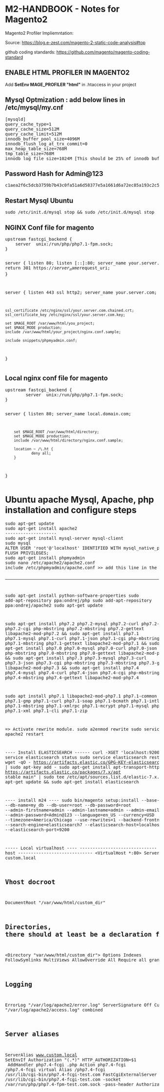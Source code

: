 # M2-HANDBOOK - Notes for Magento2

Magento2 Profiler Impliemntation: <br/>

Source: https://blog.e-zest.com/magento-2-static-code-analysis#top <br/>

github coding standards: https://github.com/magento/magento-coding-standard <br/>


<h2>ENABLE HTML PROFILER IN MAGENTO2</h2>
Add <b>SetEnv MAGE_PROFILER "html"</b> in .htaccess in your project


<h2> Mysql Optmization : add below lines in /etc/mysql/my.cnf</h2>
<pre>
[mysqld]
query_cache_type=1
query_cache_size=512M
query_cache_limit=512M
innodb_buffer_pool_size=4096M
innodb_flush_log_at_trx_commit=0
max_heap_table_size=768M
tmp_table_size=768M
innodb_log_file_size=1024M [This should be 25% of innodb_buffer_pool_size]
</pre>


<h2>Password Hash for Admin@123</h2>
<pre>c1aea2f6c5dcb3759b7b43c0fa51a6d58377e5a1661d6a72ec85a193c2c5fceb:mMtBLa6jHHljChjtLB8yoQWZzzemH2ip:1</pre>

<h2>Restart Mysql Ubuntu</h2>
<pre>sudo /etc/init.d/mysql stop && sudo /etc/init.d/mysql stop</pre>

<h2>NGINX Conf file for magento</h2>
<pre>
upstream fastcgi_backend {
    server  unix:/run/php/php7.1-fpm.sock;
}

server {
    listen 80;
    listen [::]:80;
    server_name your.server.com;
    return 301 https://$server_name$request_uri;
}

server {
    listen 443 ssl http2;
    server_name your.server.com;

    ssl_certificate /etc/nginx/ssl/your.server.com.chained.crt;
    ssl_certificate_key /etc/nginx/ssl/your.server.com.key;

    set $MAGE_ROOT /var/www/html/you_project;
    set $MAGE_MODE production;
    include /var/www/html/your_project/nginx.conf.sample;

    include snippets/phpmyadmin.conf;
}
</pre>


<h2>Local nginx conf file for magento</h2>
<pre>upstream fastcgi_backend {
        server  unix:/run/php/php7.1-fpm.sock;
}

server {
        listen 80;
        server_name local.domain.com;

        set $MAGE_ROOT /var/www/html/directory;
        set $MAGE_MODE production;
        include /var/www/html/directory/nginx.conf.sample;

        location ~ /\.ht {
                deny all;
        }
}
</pre>


<h1>Ubuntu apache Mysql, Apache, php installation and configure steps</h1>
<pre>
sudo apt-get update
sudo apt-get install apache2
--------------------
sudo apt-get install mysql-server mysql-client
sudo mysql
ALTER USER 'root'@'localhost' IDENTIFIED WITH mysql_native_password BY 'root';
FLUSH PRIVILEGES;
sudo apt-get install phpmyadmin
sudo nano /etc/apache2/apache2.conf
include /etc/phpmyadmin/apache.conf >> add this line in the end.

--------------------

sudo apt-get install python-software-properties
sudo add-apt-repository ppa:ondrej/php
sudo add-apt-repository ppa:ondrej/apache2
sudo apt-get update

sudo apt-get install php7.2 php7.2-mysql php7.2-curl php7.2-json php7.2-cgi php-mbstring php7.2-mbstring php7.2-gettext libapache2-mod-php7.2 && sudo apt-get install php7.1 php7.1-mysql php7.1-curl php7.1-json php7.1-cgi php-mbstring php7.1-mbstring php7.1-gettext libapache2-mod-php7.1 && sudo apt-get install php7.0 php7.0-mysql php7.0-curl php7.0-json php7.0-cgi php-mbstring php7.0-mbstring php7.0-gettext libapache2-mod-php7.0 && sudo apt-get install php7.3 php7.3-mysql php7.3-curl php7.3-json php7.3-cgi php-mbstring php7.3-mbstring php7.3-gettext libapache2-mod-php7.3 && sudo apt-get install php7.4 php7.4-mysql php7.4-curl php7.4-json php7.4-cgi php-mbstring php7.4-mbstring php7.4-gettext libapache2-mod-php7.4

sudo apt install php7.1 libapache2-mod-php7.1 php7.1-common php7.1-gmp php7.1-curl php7.1-soap php7.1-bcmath php7.1-intl php7.1-mbstring php7.1-xmlrpc php7.1-mcrypt php7.1-mysql php7.1-gd php7.1-xml php7.1-cli php7.1-zip

=> Activate rewrite module.
sudo a2enmod rewrite
sudo service apache2 restart

---- Install ELASTICSEARCH ------
curl -XGET 'localhost:9200'
sudo service elasticsearch status
sudo service elasticsearch restart
sudo wget -qO - https://artifacts.elastic.co/GPG-KEY-elasticsearch | sudo apt-key add -
sudo apt-get install apt-transport-https
echo "deb https://artifacts.elastic.co/packages/7.x/apt stable main" | sudo tee /etc/apt/sources.list.d/elastic-7.x.list
sudo apt-get update && sudo apt-get install elasticsearch

---- install m24 ----
sudo bin/magento setup:install --base-url=http://my.local/ --db-host=localhost --db-name=my_db --db-user=root --db-password=root --admin-firstname=admin --admin-lastname=admin --admin-email=rkhan@example.com --admin-user=admin --admin-password=Admin@123 --language=en_US --currency=USD --timezone=America/Chicago --use-rewrites=1 --backend-frontname=admin --search-engine=elasticsearch7 --elasticsearch-host=localhost:9200 --elasticsearch-port=9200

----- Local virtualhost ----
------------------------------ virtual host -----------------------------
<VirtualHost *:80>
  ServerName custom.local
  ## Vhost docroot
  DocumentRoot "/var/www/html/custom_dir"
  ## Directories, there should at least be a declaration for /var/www/html/custom_dir

<Directory "var/www/html/custom_dir">
    Options Indexes FollowSymlinks MultiViews
    AllowOverride All
    Require all granted
</Directory>
  ## Logging
  ErrorLog "/var/log/apache2/error.log"
  ServerSignature Off
  CustomLog "/var/log/apache2/access.log" combined
  ## Server aliases
  ServerAlias www.custom.local
  SetEnvIf Authorization "(.*)" HTTP_AUTHORIZATION=$1
    <IfModule mod_fastcgi.c>
                AddHandler php7.4-fcgi .php
                Action php7.4-fcgi /php7.4-fcgi virtual
                Alias /php7.4-fcgi /usr/lib/cgi-bin/php7.4-fcgi-test.com
                FastCgiExternalServer /usr/lib/cgi-bin/php7.4-fcgi-test.com -socket /var/run/php/php7.4-fpm-test.com.sock -pass-header Authorization
    </IfModule>
</VirtualHost>

</pre>
